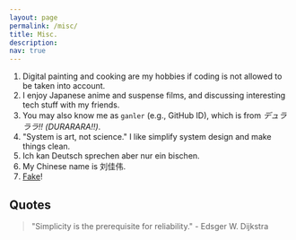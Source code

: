 ```yaml
---
layout: page
permalink: /misc/
title: Misc.
description:
nav: true
---
```


1. Digital painting and cooking are my hobbies if coding is not allowed to be taken into account.
2. I enjoy Japanese anime and suspense films, and discussing interesting tech stuff with my friends.
3. You may also know me as `ganler` (e.g., GitHub ID), which is from *デュラララ!! (DURARARA!!)*.
4. "System is art, not science." I like simplify system design and make things clean.
5. Ich kan Deutsch sprechen aber nur ein bischen.
6. My Chinese name is 刘佳伟.
7. [Fake](https://steven-site.github.io/)!

## Quotes

> "Simplicity is the prerequisite for reliability." - Edsger W. Dijkstra
